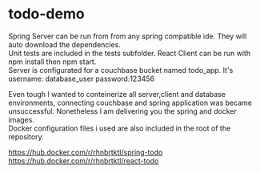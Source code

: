 # todo-demo

Spring Server can be run from from any spring compatible ide. They will auto download the dependencies. <br>
Unit tests are included in the tests subfolder.
React Client can be run with npm install then npm start. <br>
Server is configurated for a couchbase bucket named todo_app. It's username: database_user password:123456 <br>

Even tough I wanted to conteinerize all server,client and database environments, connecting couchbase and spring application was became unsuccessful. Nonetheless I am delivering
you the spring and docker images.<br>
Docker configuration files i used are also included in the root of the repository.

https://hub.docker.com/r/rhnbrtktl/spring-todo <br>
https://hub.docker.com/r/rhnbrtktl/react-todo
